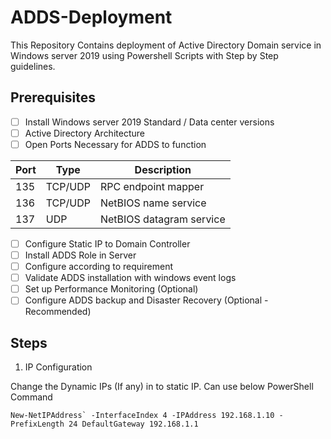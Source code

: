 # ADDS-Deployment

This Repository Contains deployment of Active Directory Domain service in Windows server 2019 using Powershell Scripts with Step by Step guidelines. 
## Prerequisites
 - [ ] Install Windows server 2019 Standard / Data center versions
 - [ ] Active Directory Architecture
 - [ ] Open Ports Necessary for ADDS to function
		 
|               Port |Type                          |Description                       |
|----------------|-------------------------------|-----------------------------|
|135|TCP/UDP       |RPC endpoint mapper         |
|   136       |TCP/UDP           |NetBIOS name service            |
|137          |UDP|NetBIOS datagram service|

 - [ ] Configure Static IP to Domain Controller
 - [ ] Install ADDS Role in Server 
 - [ ] Configure according to requirement
 - [ ] Validate ADDS installation with windows event logs
 - [ ] Set up Performance Monitoring (Optional)
 - [ ] Configure ADDS backup and Disaster Recovery (Optional - Recommended)
 
 ## Steps
 
  1. IP Configuration
  
  Change the Dynamic IPs (If any) in to static IP. Can use below PowerShell Command
  
  ```New-NetIPAddress` -InterfaceIndex 4 -IPAddress 192.168.1.10 -PrefixLength 24 DefaultGateway 192.168.1.1```
